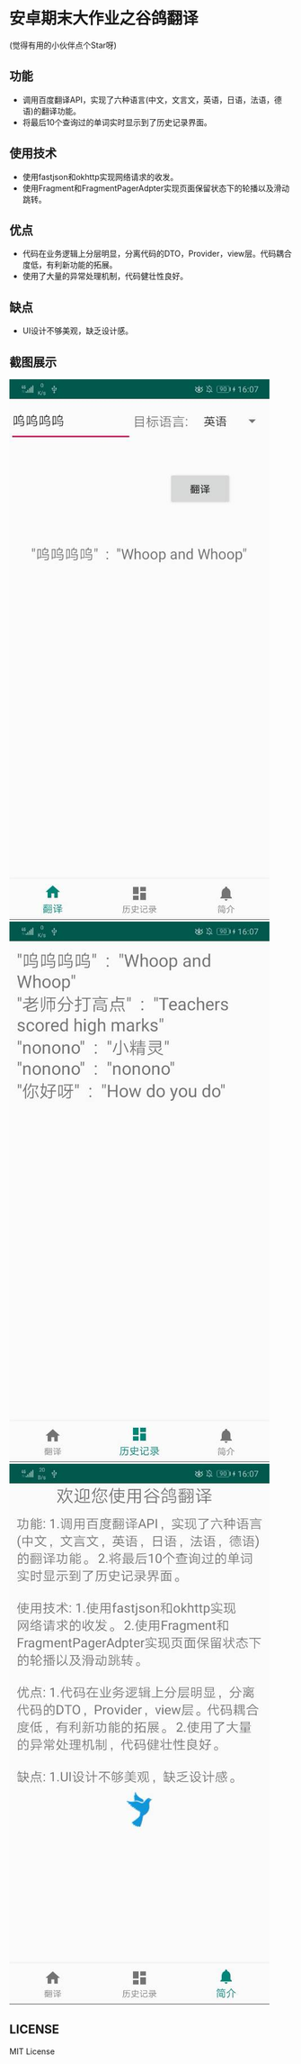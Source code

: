 # 安卓期末大作业之谷鸽翻译
(觉得有用的小伙伴点个Star呀)

## 功能
- 调用百度翻译API，实现了六种语言(中文，文言文，英语，日语，法语，德语)的翻译功能。
- 将最后10个查询过的单词实时显示到了历史记录界面。

## 使用技术
- 使用fastjson和okhttp实现网络请求的收发。
- 使用Fragment和FragmentPagerAdpter实现页面保留状态下的轮播以及滑动跳转。

## 优点
- 代码在业务逻辑上分层明显，分离代码的DTO，Provider，view层。代码耦合度低，有利新功能的拓展。
- 使用了大量的异常处理机制，代码健壮性良好。

## 缺点
- UI设计不够美观，缺乏设计感。

## 截图展示
![](ScreemImage/翻译界面.jpg)
![](ScreemImage/历史记录界面.jpg)
![](ScreemImage/简介界面.jpg)

## LICENSE
MIT License